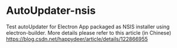 # AutoUpdater-nsis
Test autoUpdater for Electron App packaged as NSIS installer using electron-builder.
More details please refer to this article (in Chinese) https://blog.csdn.net/happydeer/article/details/122866955
